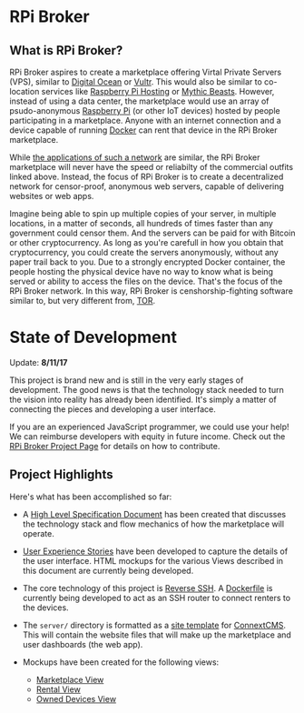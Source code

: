 # RPi Broker
## What is RPi Broker?
RPi Broker aspires to create a marketplace offering Virtal Private Servers (VPS), similar to 
[Digital Ocean](http://digitalocean.com) or [Vultr](http://vultr.com). This would also be similar
to co-location services like [Raspberry Pi Hosting](https://raspberry-hosting.com/en) or 
[Mythic Beasts](https://www.mythic-beasts.com/order/rpi).
However, instead of using a data center,
the marketplace would use an array of psudo-anonymous [Raspberry Pi](https://www.raspberrypi.org/) 
(or other IoT devices) hosted by people participating in a marketplace. Anyone
with an internet connection and a device capable of running [Docker](https://www.docker.com/) can rent
that device in the RPi Broker marketplace.

While [the applications of such a network](https://raspberry-hosting.com/en/applications) are similar, 
the RPi Broker marketplace will never have the speed or reliabilty of the commercial outfits linked above.
Instead, the focus of RPi Broker is to create a decentralized network for censor-proof, anonymous web servers,
capable of delivering websites or web apps.

Imagine being able to spin up multiple copies of your server, in multiple locations, in a matter of seconds, 
all hundreds of times faster than
any government could censor them. And the servers can be paid for with Bitcoin or other cryptocurrency. As
long as you're carefull in how you obtain that cryptocurrency, you could create the servers anonymously, without
any paper trail back to you. Due to a strongly encrypted Docker container, the people hosting the physical device
have no way to know what is being served or ability to access the files on the device.
That's the focus of the RPi Broker network. In this way, RPi Broker is censhorship-fighting
software similar to, but very different from, [TOR](https://www.torproject.org/).

# State of Development
Update: **8/11/17**

This project is brand new and is still in the very early stages of development. The good news is that the technology
stack needed to turn the vision into reality has already been identified. It's simply a matter of connecting the pieces
and developing a user interface.

If you are an experienced JavaScript programmer, we could use your help! 
We can reimburse developers with equity in future income.
Check out the [RPi Broker Project Page](http://rpiovn.org/project/rpi-broker)
for details on how to contribute.

## Project Highlights
Here's what has been accomplished so far:

* A [High Level Specification Document](specifications/SPECIFICATION.md) has been created that discusses the
technology stack and flow mechanics of how the marketplace will operate. 

* [User Experience Stories](specifications/user-experience-and-view-descriptions.md) have been developed to
capture the details of the user interface. HTML mockups for the various Views described in this document
are currently being developed.

* The core technology of this project is [Reverse SSH](https://blog.devolutions.net/2017/03/what-is-reverse-ssh-port-forwarding.html). 
A [Dockerfile](server/sshd-container/Dockerfile) 
is currently being developed to act as an SSH router to connect renters to the devices.

* The `server/` directory is formatted as a [site template](https://github.com/skagitpublishing/site-template-connextcms) 
for [ConnextCMS](http://connextcms.com). This will contain the website files that will make up the marketplace and user
dashboards (the web app).

* Mockups have been created for the following views:
  * [Marketplace View](images/marketplace-mockup.JPG)
  * [Rental View](images/rental-mockup.JPG)
  * [Owned Devices View](images/owned-devices-mockup.JPG)
